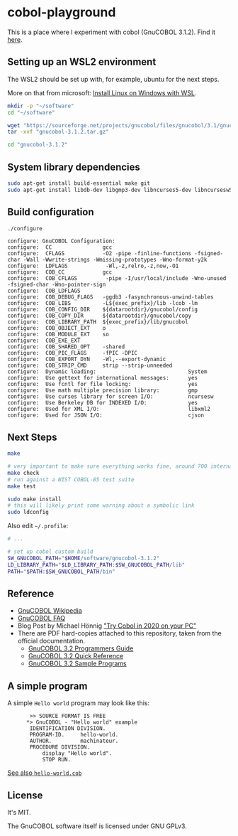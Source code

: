 # cobol-playground

This is a place where I experiment with cobol (GnuCOBOL 3.1.2). Find it [here](https://gnucobol.sourceforge.io).

## Setting up an WSL2 environment

The WSL2 should be set up with, for example, ubuntu for the next steps.

More on that from microsoft: [Install Linux on Windows with WSL](https://docs.microsoft.com/en-us/windows/wsl/install).

```bash
mkdir -p "~/software"
cd "~/software"

wget "https://sourceforge.net/projects/gnucobol/files/gnucobol/3.1/gnucobol-3.1.2.tar.gz/download" "gnucobol-3.1.2.tar.gz"
tar -xvf "gnucobol-3.1.2.tar.gz"

cd "gnucobol-3.1.2"
```

## System library dependencies

```bash
sudo apt-get install build-essential make git
sudo apt-get install libdb-dev libgmp3-dev libncurses5-dev libncursesw5-dev libxml2-dev libcjson-dev
```

## Build configuration

```bash
./configure
```

```
configure: GnuCOBOL Configuration:
configure:  CC                gcc
configure:  CFLAGS            -O2 -pipe -finline-functions -fsigned-char -Wall -Wwrite-strings -Wmissing-prototypes -Wno-format-y2k
configure:  LDFLAGS            -Wl,-z,relro,-z,now,-O1
configure:  COB_CC            gcc
configure:  COB_CFLAGS         -pipe -I/usr/local/include -Wno-unused -fsigned-char -Wno-pointer-sign
configure:  COB_LDFLAGS
configure:  COB_DEBUG_FLAGS   -ggdb3 -fasynchronous-unwind-tables
configure:  COB_LIBS          -L${exec_prefix}/lib -lcob -lm
configure:  COB_CONFIG_DIR    ${datarootdir}/gnucobol/config
configure:  COB_COPY_DIR      ${datarootdir}/gnucobol/copy
configure:  COB_LIBRARY_PATH  ${exec_prefix}/lib/gnucobol
configure:  COB_OBJECT_EXT    o
configure:  COB_MODULE_EXT    so
configure:  COB_EXE_EXT
configure:  COB_SHARED_OPT    -shared
configure:  COB_PIC_FLAGS     -fPIC -DPIC
configure:  COB_EXPORT_DYN    -Wl,--export-dynamic
configure:  COB_STRIP_CMD     strip --strip-unneeded
configure:  Dynamic loading:                             System
configure:  Use gettext for international messages:      yes
configure:  Use fcntl for file locking:                  yes
configure:  Use math multiple precision library:         gmp
configure:  Use curses library for screen I/O:           ncursesw
configure:  Use Berkeley DB for INDEXED I/O:             yes
configure:  Used for XML I/O:                            libxml2
configure:  Used for JSON I/O:                           cjson
```

## Next Steps

```bash
make

# very important to make sure everything works fine, around 700 internal tests
make check
# run against a NIST COBOL-85 test suite
make test

sudo make install
# this will likely print some warning about a symbolic link
sudo ldconfig
```

Also edit `~/.profile`:

```bash
# ...

# set up cobol custom build
SW_GNUCOBOL_PATH="$HOME/software/gnucobol-3.1.2"
LD_LIBRARY_PATH="$LD_LIBRARY_PATH:$SW_GNUCOBOL_PATH/lib"
PATH="$PATH:$SW_GNUCOBOL_PATH/bin"
```

## Reference

* [GnuCOBOL Wikipedia](https://en.wikipedia.org/wiki/GnuCOBOL)
* [GnuCOBOL FAQ](https://gnucobol.sourceforge.io/faq/index.html#building-gnucobol-3-0-release-candidates)
* Blog Post by Michael Hönnig ["Try Cobol in 2020 on your PC"](https://michael.hoennig.de/blog/2020/2020-10-30-cobol-in2020-try-it-on-your-PC.html)
* There are PDF hard-copies attached to this repository, taken from the official documentation.
  * [GnuCOBOL 3.2 Programmers Guide](gnucobpg-a4.pdf)
  * [GnuCOBOL 3.2 Quick Reference](gnucobqr-a4.pdf)
  * [GnuCOBOL 3.2 Sample Programs](gnucobsp-a4.pdf)

## A simple program

A simple `Hello world` program may look like this:

```cobol
       >> SOURCE FORMAT IS FREE
      *> GnuCOBOL - "Hello world" example
       IDENTIFICATION DIVISION.
       PROGRAM-ID.     hello-world.
       AUTHOR.         machinateur.
       PROCEDURE DIVISION.
           display "Hello world".
           STOP RUN.

```

[See also `hello-world.cob`](hello-world.cob)

## License

It's MIT.

The GnuCOBOL software itself is licensed under GNU GPLv3.
